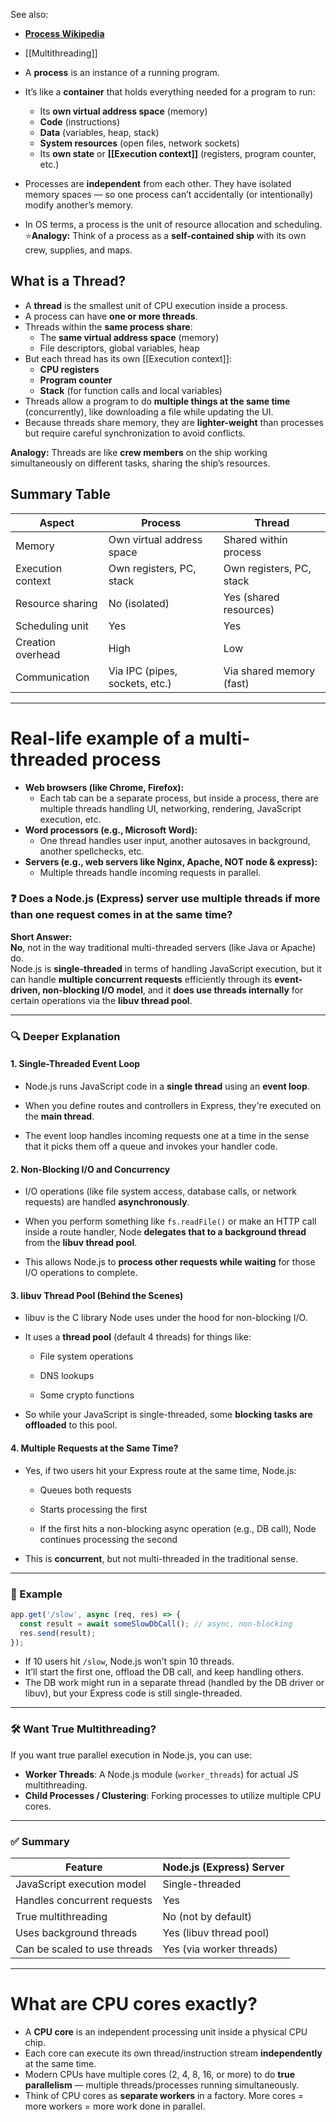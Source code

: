 See also:
- **[Process Wikipedia](https://en.wikipedia.org/wiki/Process_(computing))**
- [[Multithreading]]

- A **process** is an instance of a running program.
- It’s like a **container** that holds everything needed for a program to run:
    - Its **own virtual address space** (memory)
    - **Code** (instructions)
    - **Data** (variables, heap, stack)
    - **System resources** (open files, network sockets)
    - Its **own state** or **[[Execution context]]** (registers, program counter, etc.)
- Processes are **independent** from each other. They have isolated memory spaces — so one process can’t accidentally (or intentionally) modify another’s memory.
- In OS terms, a process is the unit of resource allocation and scheduling.
⭐**Analogy:** Think of a process as a **self-contained ship** with its own crew, supplies, and maps.

## What is a **Thread**?

- A **thread** is the smallest unit of CPU execution inside a process.
- A process can have **one or more threads**.
- Threads within the **same process share**:
    - The **same virtual address space** (memory)
    - File descriptors, global variables, heap
- But each thread has its own [[Execution context]]:
    - **CPU registers**
    - **Program counter**
    - **Stack** (for function calls and local variables)
- Threads allow a program to do **multiple things at the same time** (concurrently), like downloading a file while updating the UI.
- Because threads share memory, they are **lighter-weight** than processes but require careful synchronization to avoid conflicts.

**Analogy:** Threads are like **crew members** on the ship working simultaneously on different tasks, sharing the ship’s resources.

## Summary Table

| Aspect            | Process                        | Thread                   |
| ----------------- | ------------------------------ | ------------------------ |
| Memory            | Own virtual address space      | Shared within process    |
| Execution context | Own registers, PC, stack       | Own registers, PC, stack |
| Resource sharing  | No (isolated)                  | Yes (shared resources)   |
| Scheduling unit   | Yes                            | Yes                      |
| Creation overhead | High                           | Low                      |
| Communication     | Via IPC (pipes, sockets, etc.) | Via shared memory (fast) |

---
# Real-life example of a multi-threaded process

- **Web browsers (like Chrome, Firefox):**
    - Each tab can be a separate process, but inside a process, there are multiple threads handling UI, networking, rendering, JavaScript execution, etc.
- **Word processors (e.g., Microsoft Word):**
    - One thread handles user input, another autosaves in background, another spellchecks, etc.
- **Servers (e.g., web servers like Nginx, Apache, NOT node & express):**
    - Multiple threads handle incoming requests in parallel.
### ❓ **Does a Node.js (Express) server use multiple threads if more than one request comes in at the same time?**

**Short Answer:**  
**No**, not in the way traditional multi-threaded servers (like Java or Apache) do.  
Node.js is **single-threaded** in terms of handling JavaScript execution, but it can handle **multiple concurrent requests** efficiently through its **event-driven, non-blocking I/O model**, and it **does use threads internally** for certain operations via the **libuv thread pool**.

---

### 🔍 **Deeper Explanation**

#### 1. **Single-Threaded Event Loop**

- Node.js runs JavaScript code in a **single thread** using an **event loop**.
    
- When you define routes and controllers in Express, they're executed on the **main thread**.
    
- The event loop handles incoming requests one at a time in the sense that it picks them off a queue and invokes your handler code.
    

#### 2. **Non-Blocking I/O and Concurrency**

- I/O operations (like file system access, database calls, or network requests) are handled **asynchronously**.
    
- When you perform something like `fs.readFile()` or make an HTTP call inside a route handler, Node **delegates that to a background thread** from the **libuv thread pool**.
    
- This allows Node.js to **process other requests while waiting** for those I/O operations to complete.
    

#### 3. **libuv Thread Pool (Behind the Scenes)**

- libuv is the C library Node uses under the hood for non-blocking I/O.
    
- It uses a **thread pool** (default 4 threads) for things like:
    
    - File system operations
        
    - DNS lookups
        
    - Some crypto functions
        
- So while your JavaScript is single-threaded, some **blocking tasks are offloaded** to this pool.
    

#### 4. **Multiple Requests at the Same Time?**

- Yes, if two users hit your Express route at the same time, Node.js:
    
    - Queues both requests
        
    - Starts processing the first
        
    - If the first hits a non-blocking async operation (e.g., DB call), Node continues processing the second
        
- This is **concurrent**, but not multi-threaded in the traditional sense.
    

---

### 🧠 Example

```js
app.get('/slow', async (req, res) => {
  const result = await someSlowDbCall(); // async, non-blocking
  res.send(result);
});
```

- If 10 users hit `/slow`, Node.js won’t spin 10 threads.
- It’ll start the first one, offload the DB call, and keep handling others.
- The DB work might run in a separate thread (handled by the DB driver or libuv), but your Express code is still single-threaded.

---

### 🛠️ Want True Multithreading?

If you want true parallel execution in Node.js, you can use:

- **Worker Threads**: A Node.js module (`worker_threads`) for actual JS multithreading.
- **Child Processes / Clustering**: Forking processes to utilize multiple CPU cores.

---

### ✅ Summary

|Feature|Node.js (Express) Server|
|---|---|
|JavaScript execution model|Single-threaded|
|Handles concurrent requests|Yes|
|True multithreading|No (not by default)|
|Uses background threads|Yes (libuv thread pool)|
|Can be scaled to use threads|Yes (via worker threads)|

---
# What are CPU cores exactly?

- A **CPU core** is an independent processing unit inside a physical CPU chip.
- Each core can execute its own thread/instruction stream **independently** at the same time.
- Modern CPUs have multiple cores (2, 4, 8, 16, or more) to do **true parallelism** — multiple threads/processes running simultaneously.
- Think of CPU cores as **separate workers** in a factory. More cores = more workers = more work done in parallel.